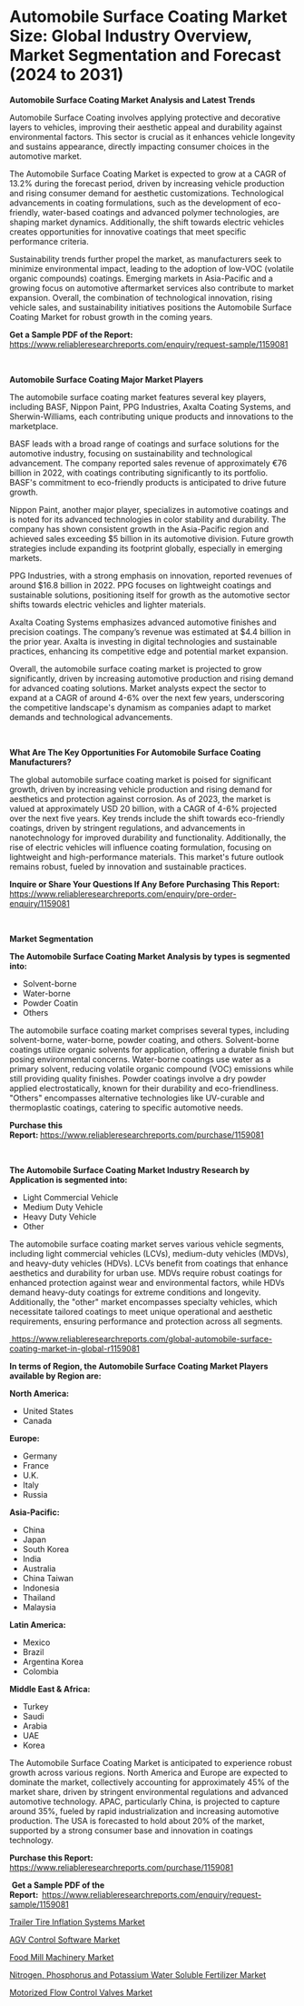 <p><h1>Automobile Surface Coating Market Size: Global Industry Overview, Market Segmentation and Forecast (2024 to 2031)</h1></p><p><strong>Automobile Surface Coating Market Analysis and Latest Trends</strong></p>
<p><p>Automobile Surface Coating involves applying protective and decorative layers to vehicles, improving their aesthetic appeal and durability against environmental factors. This sector is crucial as it enhances vehicle longevity and sustains appearance, directly impacting consumer choices in the automotive market.</p><p>The Automobile Surface Coating Market is expected to grow at a CAGR of 13.2% during the forecast period, driven by increasing vehicle production and rising consumer demand for aesthetic customizations. Technological advancements in coating formulations, such as the development of eco-friendly, water-based coatings and advanced polymer technologies, are shaping market dynamics. Additionally, the shift towards electric vehicles creates opportunities for innovative coatings that meet specific performance criteria. </p><p>Sustainability trends further propel the market, as manufacturers seek to minimize environmental impact, leading to the adoption of low-VOC (volatile organic compounds) coatings. Emerging markets in Asia-Pacific and a growing focus on automotive aftermarket services also contribute to market expansion. Overall, the combination of technological innovation, rising vehicle sales, and sustainability initiatives positions the Automobile Surface Coating Market for robust growth in the coming years.</p></p>
<p><strong>Get a Sample PDF of the Report:&nbsp;</strong> <a href="https://www.reliableresearchreports.com/enquiry/request-sample/1159081?utm_campaign=5&utm_medium=2&utm_source=Github&utm_content=ia&utm_term=05122024&utm_id=automobile-surface-coating">https://www.reliableresearchreports.com/enquiry/request-sample/1159081</a></p>
<p>&nbsp;</p>
<p><strong>Automobile Surface Coating Major Market Players</strong></p>
<p><p>The automobile surface coating market features several key players, including BASF, Nippon Paint, PPG Industries, Axalta Coating Systems, and Sherwin-Williams, each contributing unique products and innovations to the marketplace.</p><p>BASF leads with a broad range of coatings and surface solutions for the automotive industry, focusing on sustainability and technological advancement. The company reported sales revenue of approximately €76 billion in 2022, with coatings contributing significantly to its portfolio. BASF's commitment to eco-friendly products is anticipated to drive future growth.</p><p>Nippon Paint, another major player, specializes in automotive coatings and is noted for its advanced technologies in color stability and durability. The company has shown consistent growth in the Asia-Pacific region and achieved sales exceeding $5 billion in its automotive division. Future growth strategies include expanding its footprint globally, especially in emerging markets.</p><p>PPG Industries, with a strong emphasis on innovation, reported revenues of around $16.8 billion in 2022. PPG focuses on lightweight coatings and sustainable solutions, positioning itself for growth as the automotive sector shifts towards electric vehicles and lighter materials.</p><p>Axalta Coating Systems emphasizes advanced automotive finishes and precision coatings. The company’s revenue was estimated at $4.4 billion in the prior year. Axalta is investing in digital technologies and sustainable practices, enhancing its competitive edge and potential market expansion.</p><p>Overall, the automobile surface coating market is projected to grow significantly, driven by increasing automotive production and rising demand for advanced coating solutions. Market analysts expect the sector to expand at a CAGR of around 4-6% over the next few years, underscoring the competitive landscape's dynamism as companies adapt to market demands and technological advancements.</p></p>
<p>&nbsp;</p>
<p><strong>What Are The Key Opportunities For Automobile Surface Coating Manufacturers?</strong></p>
<p><p>The global automobile surface coating market is poised for significant growth, driven by increasing vehicle production and rising demand for aesthetics and protection against corrosion. As of 2023, the market is valued at approximately USD 20 billion, with a CAGR of 4-6% projected over the next five years. Key trends include the shift towards eco-friendly coatings, driven by stringent regulations, and advancements in nanotechnology for improved durability and functionality. Additionally, the rise of electric vehicles will influence coating formulation, focusing on lightweight and high-performance materials. This market's future outlook remains robust, fueled by innovation and sustainable practices.</p></p>
<p><strong>Inquire or Share Your Questions If Any Before Purchasing This Report:</strong> <a href="https://www.reliableresearchreports.com/enquiry/pre-order-enquiry/1159081?utm_campaign=5&utm_medium=2&utm_source=Github&utm_content=ia&utm_term=05122024&utm_id=automobile-surface-coating">https://www.reliableresearchreports.com/enquiry/pre-order-enquiry/1159081</a></p>
<p>&nbsp;</p>
<p><strong>Market Segmentation</strong></p>
<p><strong>The Automobile Surface Coating Market Analysis by types is segmented into:</strong></p>
<p><ul><li>Solvent-borne</li><li>Water-borne</li><li>Powder Coatin</li><li>Others</li></ul></p>
<p><p>The automobile surface coating market comprises several types, including solvent-borne, water-borne, powder coating, and others. Solvent-borne coatings utilize organic solvents for application, offering a durable finish but posing environmental concerns. Water-borne coatings use water as a primary solvent, reducing volatile organic compound (VOC) emissions while still providing quality finishes. Powder coatings involve a dry powder applied electrostatically, known for their durability and eco-friendliness. "Others" encompasses alternative technologies like UV-curable and thermoplastic coatings, catering to specific automotive needs.</p></p>
<p><strong>Purchase this Report:&nbsp;</strong><a href="https://www.reliableresearchreports.com/purchase/1159081?utm_campaign=5&utm_medium=2&utm_source=Github&utm_content=ia&utm_term=05122024&utm_id=automobile-surface-coating">https://www.reliableresearchreports.com/purchase/1159081</a></p>
<p>&nbsp;</p>
<p><strong>The Automobile Surface Coating Market Industry Research by Application is segmented into:</strong></p>
<p><ul><li>Light Commercial Vehicle</li><li>Medium Duty Vehicle</li><li>Heavy Duty Vehicle</li><li>Other</li></ul></p>
<p><p>The automobile surface coating market serves various vehicle segments, including light commercial vehicles (LCVs), medium-duty vehicles (MDVs), and heavy-duty vehicles (HDVs). LCVs benefit from coatings that enhance aesthetics and durability for urban use. MDVs require robust coatings for enhanced protection against wear and environmental factors, while HDVs demand heavy-duty coatings for extreme conditions and longevity. Additionally, the "other" market encompasses specialty vehicles, which necessitate tailored coatings to meet unique operational and aesthetic requirements, ensuring performance and protection across all segments.</p></p>
<p><a href="https://www.reliableresearchreports.com/global-automobile-surface-coating-market-in-global-r1159081?utm_campaign=5&utm_medium=2&utm_source=Github&utm_content=ia&utm_term=05122024&utm_id=automobile-surface-coating">&nbsp;https://www.reliableresearchreports.com/global-automobile-surface-coating-market-in-global-r1159081</a></p>
<p><strong>In terms of Region, the Automobile Surface Coating Market Players available by Region are:</strong></p>
<p>
    <p> <strong> North America: </strong>
        <ul>
            <li>United States</li>
            <li>Canada</li>
        </ul>
        </p> 
    <p> <strong> Europe: </strong>
        <ul>
            <li>Germany</li>
            <li>France</li>
            <li>U.K.</li>
            <li>Italy</li>
            <li>Russia</li>
        </ul>
        </p> 
    <p> <strong> Asia-Pacific: </strong>
        <ul>
            <li>China</li>
            <li>Japan</li>
            <li>South Korea</li>
            <li>India</li>
            <li>Australia</li>
            <li>China Taiwan</li>
            <li>Indonesia</li>
            <li>Thailand</li>
            <li>Malaysia</li>
        </ul>
        </p> 
    <p> <strong> Latin America: </strong>
        <ul>
            <li>Mexico</li>
            <li>Brazil</li>
            <li>Argentina Korea</li>
            <li>Colombia</li>
        </ul>
        </p> 
    <p> <strong> Middle East & Africa: </strong>
        <ul>
            <li>Turkey</li>
            <li>Saudi</li>
            <li>Arabia</li>
            <li>UAE</li>
            <li>Korea</li>
        </ul>
    </p>
    </p>
<p><p>The Automobile Surface Coating Market is anticipated to experience robust growth across various regions. North America and Europe are expected to dominate the market, collectively accounting for approximately 45% of the market share, driven by stringent environmental regulations and advanced automotive technology. APAC, particularly China, is projected to capture around 35%, fueled by rapid industrialization and increasing automotive production. The USA is forecasted to hold about 20% of the market, supported by a strong consumer base and innovation in coatings technology.</p></p>
<p><strong>Purchase this Report: </strong><a href="https://www.reliableresearchreports.com/purchase/1159081?utm_campaign=5&utm_medium=2&utm_source=Github&utm_content=ia&utm_term=05122024&utm_id=automobile-surface-coating">https://www.reliableresearchreports.com/purchase/1159081</a></p>
<p>&nbsp;<strong>Get a Sample PDF of the Report:&nbsp;&nbsp;</strong><a href="https://www.reliableresearchreports.com/enquiry/request-sample/1159081?utm_campaign=5&utm_medium=2&utm_source=Github&utm_content=ia&utm_term=05122024&utm_id=automobile-surface-coating">https://www.reliableresearchreports.com/enquiry/request-sample/1159081</a></p>
<p><strong></strong></p>
<p><p><a href="https://www.linkedin.com/pulse/top-reasons-behind-trailer-tire-inflation-systems-market-growth-wyb2c?utm_campaign=5&utm_medium=2&utm_source=Github&utm_content=ia&utm_term=05122024&utm_id=automobile-surface-coating">Trailer Tire Inflation Systems Market</a></p><p><a href="https://www.linkedin.com/pulse/global-agv-control-software-market-opportunities-challenges2024-nxjsf?utm_campaign=5&utm_medium=2&utm_source=Github&utm_content=ia&utm_term=05122024&utm_id=automobile-surface-coating">AGV Control Software Market</a></p><p><a href="https://github.com/FlorianWolf90/Market-Research-Report-List-1/blob/main/food-mill-machinery-market.md?utm_campaign=5&utm_medium=2&utm_source=Github&utm_content=ia&utm_term=05122024&utm_id=automobile-surface-coating">Food Mill Machinery Market</a></p><p><a href="https://issuu.com/reportprime-2/docs/nitrogen-phosphorus-and-potassium-water-soluble-fe?utm_campaign=5&utm_medium=2&utm_source=Github&utm_content=ia&utm_term=05122024&utm_id=automobile-surface-coating">Nitrogen, Phosphorus and Potassium Water Soluble Fertilizer Market</a></p><p><a href="https://github.com/lylyparadise/Market-Research-Report-List-5/blob/main/motorized-flow-control-valves-market.md?utm_campaign=5&utm_medium=2&utm_source=Github&utm_content=ia&utm_term=05122024&utm_id=automobile-surface-coating">Motorized Flow Control Valves Market</a></p></p>